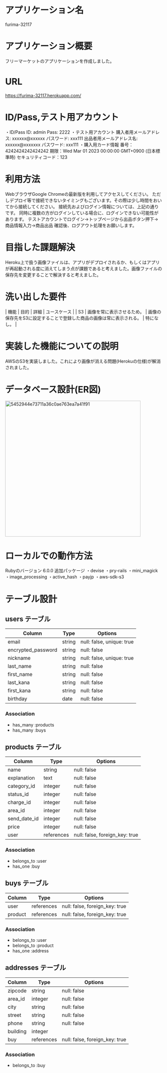 # アプリケーション名

furima-32117

# アプリケーション概要

フリーマーケットのアプリケーションを作成しました。

# URL

https://furima-32117.herokuapp.com/

# ID/Pass,テスト用アカウント

・ID/Pass
ID: admin
Pass: 2222
・テスト用アカウント
購入者用メールアドレス: xxxxxx@xxxxxx
パスワード: xxx111
出品者用メールアドレス名: xxxxxx@xxxxxxx
パスワード: xxx111
・購入用カード情報
番号：4242424242424242
期限：Wed Mar 01 2023 00:00:00 GMT+0900 (日本標準時)
セキュリティコード：123

# 利用方法

WebブラウザGoogle Chromeの最新版を利用してアクセスしてください。
ただしデプロイ等で接続できないタイミングもございます。その際は少し時間をおいてから接続してください。
接続先およびログイン情報については、上記の通りです。
同時に複数の方がログインしている場合に、ログインできない可能性があります。
テストアカウントでログイン→トップページから出品ボタン押下→商品情報入力→商品出品
確認後、ログアウト処理をお願いします。

# 目指した課題解決

Heroku上で扱う画像ファイルは、アプリがデプロイされるか、もしくはアプリが再起動される度に消えてしまう点が課題であると考えました。画像ファイルの保存先を変更することで解決すると考えました。

# 洗い出した要件

| 機能 | 目的 | 詳細 | ユースケース |
| S3 | 画像を常に表示させるため。 | 画像の保存先をS3に設定することで登録した商品の画像は常に表示される。 | 特になし。 |

# 実装した機能についての説明

AWSのS3を実装しました。これにより画像が消える問題(Herokuの仕様)が解消されました。

# データベース設計(ER図)

<img width="434" alt="5452944e73711a36c0ae763ea7a41f91" src="https://user-images.githubusercontent.com/73812712/103096683-180c9700-4648-11eb-8826-a0494e4920f2.png">

# ローカルでの動作方法

Rubyのバージョン
6.0.0
追加パッケージ
・devise
・pry-rails
・mini_magick
・image_processing
・active_hash
・payjp
・aws-sdk-s3

# テーブル設計

## users テーブル

| Column             | Type    | Options                   |
| ------------------ | ------- | ------------------------- |
| email              | string  | null: false, unique: true |
| encrypted_password | string  | null: false               |
| nickname           | string  | null: false, unique: true |
| last_name          | string  | null: false               |
| first_name         | string  | null: false               |
| last_kana          | string  | null: false               |
| first_kana         | string  | null: false               |
| birthday           | date    | null: false               |

### Association

- has_many :products
- has_many :buys

## products テーブル

| Column       | Type       | Options                        |
| ----------   | ---------- | ------------------------------ |
| name         | string     | null: false                    |
| explanation  | text       | null: false                    |
| category_id  | integer    | null: false                    |
| status_id    | integer    | null: false                    |
| charge_id    | integer    | null: false                    |
| area_id      | integer    | null: false                    |
| send_date_id | integer    | null: false                    |
| price        | integer    | null: false                    |
| user         | references | null: false, foreign_key: true |

### Association

- belongs_to :user
- has_one    :buy

## buys テーブル

| Column     | Type       | Options                        |
| ---------  | ---------- | ------------------------------ |
| user       | references | null: false, foreign_key: true |
| product    | references | null: false, foreign_key: true |

### Association

- belongs_to :user
- belongs_to :product
- has_one    :address

## addresses テーブル

| Column   | Type       | Options                        |
| -------- | ---------- | ------------------------------ |
| zipcode  | string     | null: false                    |
| area_id  | integer    | null: false                    |
| city     | string     | null: false                    |
| street   | string     | null: false                    |
| phone    | string     | null: false                    |
| building | integer    |                                |
| buy      | references | null: false, foreign_key: true |

### Association

- belongs_to :buy